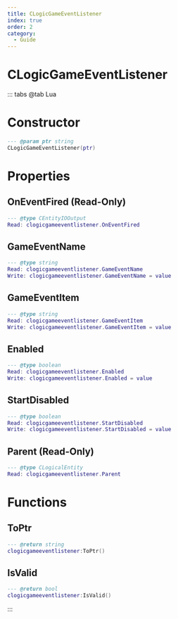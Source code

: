 ```yaml
---
title: CLogicGameEventListener
index: true
order: 2
category:
  - Guide
---
```


# CLogicGameEventListener

::: tabs
@tab Lua
# Constructor
```lua
--- @param ptr string
CLogicGameEventListener(ptr)
```
# Properties
## OnEventFired (Read-Only)
```lua
--- @type CEntityIOOutput
Read: clogicgameeventlistener.OnEventFired
```
## GameEventName 
```lua
--- @type string
Read: clogicgameeventlistener.GameEventName
Write: clogicgameeventlistener.GameEventName = value
```
## GameEventItem 
```lua
--- @type string
Read: clogicgameeventlistener.GameEventItem
Write: clogicgameeventlistener.GameEventItem = value
```
## Enabled 
```lua
--- @type boolean
Read: clogicgameeventlistener.Enabled
Write: clogicgameeventlistener.Enabled = value
```
## StartDisabled 
```lua
--- @type boolean
Read: clogicgameeventlistener.StartDisabled
Write: clogicgameeventlistener.StartDisabled = value
```
## Parent (Read-Only)
```lua
--- @type CLogicalEntity
Read: clogicgameeventlistener.Parent
```
# Functions
## ToPtr
```lua
--- @return string
clogicgameeventlistener:ToPtr()
```
## IsValid
```lua
--- @return bool
clogicgameeventlistener:IsValid()
```

:::